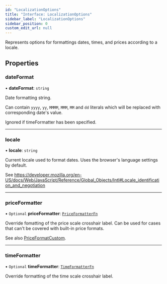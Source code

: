 ```yaml
---
id: "LocalizationOptions"
title: "Interface: LocalizationOptions"
sidebar_label: "LocalizationOptions"
sidebar_position: 0
custom_edit_url: null
---
```


Represents options for formattings dates, times, and prices according to a locale.

## Properties

### dateFormat

• **dateFormat**: `string`

Date formatting string.

Can contain `yyyy`, `yy`, `MMMM`, `MMM`, `MM` and `dd` literals which will be replaced with corresponding date's value.

Ignored if timeFormatter has been specified.

___

### locale

• **locale**: `string`

Current locale used to format dates. Uses the browser's language settings by default.

See https://developer.mozilla.org/en-US/docs/Web/JavaScript/Reference/Global_Objects/Intl#Locale_identification_and_negotiation

___

### priceFormatter

• `Optional` **priceFormatter**: [`PriceFormatterFn`](../#priceformatterfn)

Override fomatting of the price scale crosshair label. Can be used for cases that can't be covered with built-in price formats.

See also [PriceFormatCustom](PriceFormatCustom).

___

### timeFormatter

• `Optional` **timeFormatter**: [`TimeFormatterFn`](../#timeformatterfn)

Override formatting of the time scale crosshair label.
